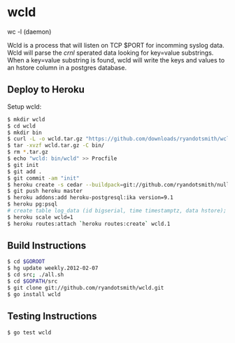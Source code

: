 # wcld

wc -l (daemon)

Wcld is a process that will listen on TCP $PORT for incomming syslog data.
Wcld will parse the *crnl* sperated data looking for key=value substrings.
When a key=value substring is found, wcld will write the keys and values
to an hstore column in a postgres database.


## Deploy to Heroku

Setup wcld:

```bash
$ mkdir wcld
$ cd wcld
$ mkdir bin
$ curl -L -o wcld.tar.gz "https://github.com/downloads/ryandotsmith/wcld/wcld.tar.gz"
$ tar -xvzf wcld.tar.gz -C bin/
$ rm *.tar.gz
$ echo "wcld: bin/wcld" >> Procfile
$ git init
$ git add .
$ git commit -am "init"
$ heroku create -s cedar --buildpack=git://github.com/ryandotsmith/null-buildpack.git
$ git push heroku master
$ heroku addons:add heroku-postgresql:ika version=9.1
$ heroku pg:psql
# create table log_data (id bigserial, time timestamptz, data hstore);
$ heroku scale wcld=1
$ heroku routes:attach `heroku routes:create` wcld.1
```

## Build Instructions

```bash
$ cd $GOROOT
$ hg update weekly.2012-02-07
$ cd src; ./all.sh
$ cd $GOPATH/src
$ git clone git://github.com/ryandotsmith/wcld.git
$ go install wcld
```

## Testing Instructions

```bash
$ go test wcld
```
